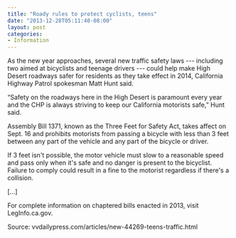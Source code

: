 ```yaml
---
title: "Roady rules to protect cyclists, teens"
date: "2013-12-28T05:11:40-08:00"
layout: post
categories:
- Information
---
```


As the new year approaches, several new traffic safety laws --- including two aimed at bicyclists and teenage drivers --- could help make High Desert roadways safer for residents as they take effect in 2014, California Highway Patrol spokesman Matt Hunt said.  
  
“Safety on the roadways here in the High Desert is paramount every year and the CHP is always striving to keep our California motorists safe,” Hunt said.

Assembly Bill 1371, known as the Three Feet for Safety Act, takes affect on Sept. 16 and prohibits motorists from passing a bicycle with less than 3 feet between any part of the vehicle and any part of the bicycle or driver.

If 3 feet isn't possible, the motor vehicle must slow to a reasonable speed and pass only when it's safe and no danger is present to the bicyclist. Failure to comply could result in a fine to the motorist regardless if there's a collision.

\[…\]

For complete information on chaptered bills enacted in 2013, visit LegInfo.ca.gov.

Source: vvdailypress.com/articles/new-44269-teens-traffic.html